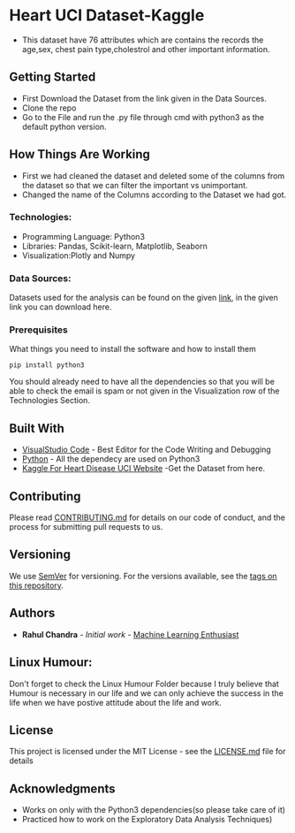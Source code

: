 # Heart UCI Dataset-Kaggle
* This dataset have 76 attributes which are contains the records the age,sex, chest pain type,cholestrol and other important information.
## Getting Started
* First Download the Dataset from the link given in the Data Sources.
* Clone the repo 
* Go to the File and run the .py file through cmd with python3 as the default python version.

## How Things Are Working
* First we had cleaned the dataset and deleted some of the columns from the dataset so that we can filter the important vs unimportant.
* Changed the name of the Columns according to the Dataset we had got.
### Technologies:
* Programming Language: Python3
* Libraries: Pandas, Scikit-learn, Matplotlib, Seaborn
* Visualization:Plotly and Numpy

### Data Sources:
Datasets used for the analysis can be found on the given [link](https://www.kaggle.com/ronitf/heart-disease-uci), in the given link you can download here.
### Prerequisites
What things you need to install the software and how to install them
```
pip install python3
```
You should already need to have all the dependencies so that you will be able to check the email is spam or not given in the Visualization row of the Technologies Section.

## Built With

* [VisualStudio Code](https://code.visualstudio.com/) - Best Editor for the Code Writing and Debugging
* [Python](https://www.python.org/download/releases/3.0/) - All the dependecy are used on Python3
* [Kaggle For Heart Disease UCI Website](https://www.kaggle.com/ronitf/heart-disease-uci) -Get the Dataset from here.

## Contributing

Please read [CONTRIBUTING.md](https://gist.github.com/PurpleBooth/b24679402957c63ec426) for details on our code of conduct, and the process for submitting pull requests to us.

## Versioning

We use [SemVer](http://semver.org/) for versioning. For the versions available, see the [tags on this repository](https://github.com/your/project/tags). 

## Authors

* **Rahul Chandra** - *Initial work* - [Machine Learning Enthusiast](https://github.com/irahulcse)

## Linux Humour:
 Don't forget to check the Linux Humour Folder because I truly believe that Humour is necessary in our life and we can only achieve the success in the life when we have postive attitude about the life and work.
## License

This project is licensed under the MIT License - see the [LICENSE.md](LICENSE.md) file for details

## Acknowledgments

* Works on only with the Python3 dependencies(so please take care of it)
* Practiced how to work on the Exploratory Data Analysis Techniques)


